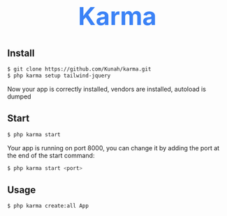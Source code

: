 <h1 style="color: #3b82f6; font-size: 400%" align="center">Karma</h1>

## Install
```bash
$ git clone https://github.com/Kunah/karma.git
$ php karma setup tailwind-jquery
```
Now your app is correctly installed, vendors are installed, autoload is dumped

## Start
```bash
$ php karma start
```
Your app is running on port 8000, you can change it by adding the port at the end of the start command: 
```bash
$ php karma start <port>
```

## Usage
```bash
$ php karma create:all App
```
